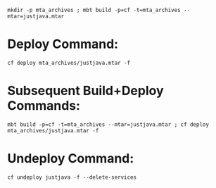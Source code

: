```
mkdir -p mta_archives ; mbt build -p=cf -t=mta_archives --mtar=justjava.mtar
```

# Deploy Command:
```
cf deploy mta_archives/justjava.mtar -f
```

# Subsequent Build+Deploy Commands:
```
mbt build -p=cf -t=mta_archives --mtar=justjava.mtar ; cf deploy mta_archives/justjava.mtar -f
```

# Undeploy Command:
```
cf undeploy justjava -f --delete-services
```
